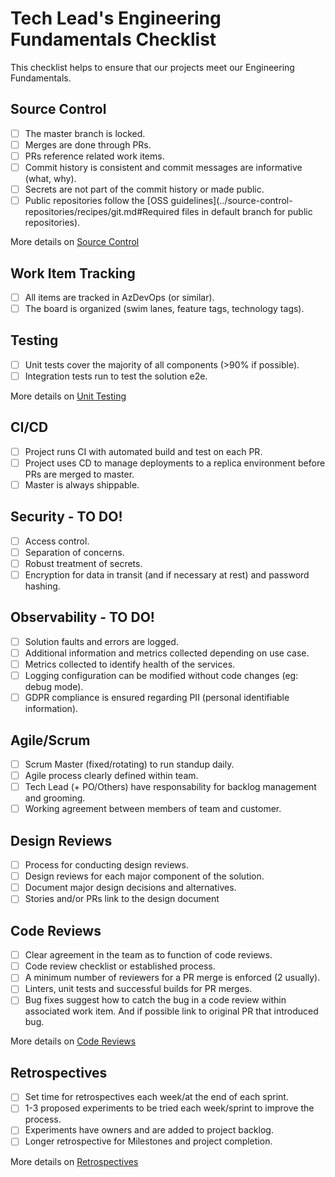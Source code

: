 # Tech Lead's Engineering Fundamentals Checklist

This checklist helps to ensure that our projects meet our Engineering Fundamentals. 

## Source Control
- [ ] The master branch is locked.
- [ ] Merges are done through PRs.
- [ ] PRs reference related work items. 
- [ ] Commit history is consistent and commit messages are informative (what, why).
- [ ] Secrets are not part of the commit history or made public. 
- [ ] Public repositories follow the [OSS guidelines](../source-control-repositories/recipes/git.md#Required files in default branch for public repositories).

More details on [Source Control](../source-control-repositories/readme.md)

## Work Item Tracking
- [ ] All items are tracked in AzDevOps (or similar).
- [ ] The board is organized (swim lanes, feature tags, technology tags).

## Testing
- [ ] Unit tests cover the majority of all components (>90% if possible). 
- [ ] Integration tests run to test the solution e2e. 

More details on [Unit Testing](../test-first-development/unit-testing/readme.md)

## CI/CD
- [ ] Project runs CI with automated build and test on each PR. 
- [ ] Project uses CD to manage deployments to a replica environment before PRs are merged to master.
- [ ] Master is always shippable. 

## Security - TO DO! 
- [ ] Access control. 
- [ ] Separation of concerns. 
- [ ] Robust treatment of secrets.
- [ ] Encryption for data in transit (and if necessary at rest) and password hashing.

## Observability - TO DO! 
- [ ] Solution faults and errors are logged. 
- [ ] Additional information and metrics collected depending on use case. 
- [ ] Metrics collected to identify health of the services. 
- [ ] Logging configuration can be modified without code changes (eg: debug mode).
- [ ] GDPR compliance is ensured regarding PII (personal identifiable information). 

## Agile/Scrum
- [ ] Scrum Master (fixed/rotating) to run standup daily.
- [ ] Agile process clearly defined within team.
- [ ] Tech Lead (+ PO/Others) have responsability for backlog management and grooming.
- [ ] Working agreement between members of team and customer.

## Design Reviews
- [ ] Process for conducting design reviews.
- [ ] Design reviews for each major component of the solution.
- [ ] Document major design decisions and alternatives. 
- [ ] Stories and/or PRs link to the design document

## Code Reviews
- [ ] Clear agreement in the team as to function of code reviews. 
- [ ] Code review checklist or established process.
- [ ] A minimum number of reviewers for a PR merge is enforced (2 usually).
- [ ] Linters, unit tests and successful builds for PR merges. 
- [ ] Bug fixes suggest how to catch the bug in a code review within associated work item. And if possible link to original PR that introduced bug. 

More details on [Code Reviews](../pull-requests/code-reviews/readme.md)

## Retrospectives
- [ ] Set time for retrospectives each week/at the end of each sprint. 
- [ ] 1-3 proposed experiments to be tried each week/sprint to improve the process. 
- [ ] Experiments have owners and are added to project backlog. 
- [ ] Longer retrospective for Milestones and project completion. 

More details on [Retrospectives](../retrospectives/readme.md)